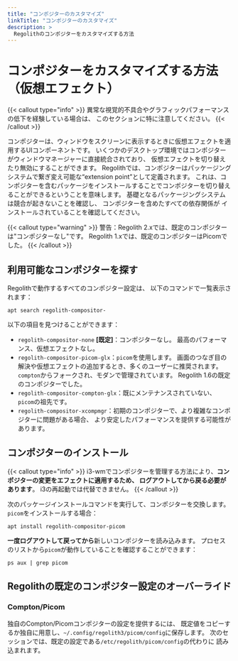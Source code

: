 ```yaml
---
title: "コンポジターのカスタマイズ"
linkTitle: "コンポジターのカスタマイズ"
description: >
  Regolithのコンポジターをカスタマイズする方法
---
```


# コンポジターをカスタマイズする方法（仮想エフェクト）

{{< callout type="info" >}}
異常な視覚的不具合やグラフィックパフォーマンスの低下を経験している場合は、
このセクションに特に注意してください。
{{< /callout >}}

コンポジターは、ウィンドウをスクリーンに表示するときに仮想エフェクトを適用するUIコンポーネントです。
いくつかのデスクトップ環境ではコンポジターがウィンドウマネージャーに直接統合されており、
仮想エフェクトを切り替えたり無効にすることができます。
Regolithでは、コンポジターはパッケージングシステムで繋ぎ変え可能な“extension point”として定義されます。
これは、コンポジターを含むパッケージをインストールすることでコンポジターを切り替えることができるということを意味します。
基礎となるパッケージングシステムは競合が起きないことを確認し、
コンポジターを含めたすべての依存関係が
インストールされていることを確認してください。

{{< callout type="warning" >}}
警告：Regolith 2.xでは、既定のコンポジターは"コンポジターなし"です。
Regolith 1.xでは、既定のコンポジターはPicomでした。
{{< /callout >}}

## 利用可能なコンポジターを探す

Regolithで動作するすべてのコンポジター設定は、
以下のコマンドで一覧表示されます：

```console
apt search regolith-compositor-
```

以下の項目を見つけることができます：

- `regolith-compositor-none` **[既定]**：コンポジターなし。
最高のパフォーマンス、仮想エフェクトなし。
- `regolith-compositor-picom-glx`：`picom`を使用します。
画面のつなぎ目の解決や仮想エフェクトの追加するとき、多くのユーザーに推奨されます。`compton`からフォークされ、モダンで管理されています。
Regolith 1.6の既定のコンポジターでした。
- `regolith-compositor-compton-glx`：既にメンテナンスされていない、
`picom`の祖先です。
- `regolith-compositor-xcompmgr`：初期のコンポジターで、より複雑なコンポジターに問題がある場合、
より安定したパフォーマンスを提供する可能性があります。

## コンポジターのインストール

{{< callout type="info" >}}
i3-wmでコンポジターを管理する方法により、**コンポジターの変更をエフェクトに適用するため、
ログアウトしてから戻る必要があります**。
i3の再起動では代替できません。
{{< /callout >}}

次のパッケージインストールコマンドを実行して、コンポジターを交換します。
`picom`をインストールする場合：

```console
apt install regolith-compositor-picom
```

**一度ログアウトして戻ってから**新しいコンポジターを読み込みます。
プロセスのリストから`picom`が動作していることを確認することができます：

```console
ps aux | grep picom
```

## Regolithの既定のコンポジター設定のオーバーライド

### Compton/Picom

独自のCompton/Picomコンポジターの設定を提供するには、
既定値をコピーするか独自に用意し、`~/.config/regolith3/picom/config`に保存します。
次のセッションでは、既定の設定である`/etc/regolith/picom/config`の代わりに
読み込まれます。
